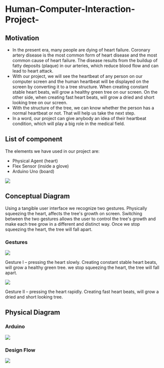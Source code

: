 # Human-Computer-Interaction-Project-

## Motivation
<ul>
  <li>In the present era, many people are dying of heart failure. Coronary artery disease is the most common form of heart disease and the most common cause of heart failure.
  The disease results from the buildup of fatty deposits (plaque) in our arteries, which reduce blood flow and can lead to heart attack. 
  </li>
  <li>With our project, we will see the heartbeat of any person on our computer screen and the human heartbeat will be displayed on the screen by converting it to a tree 
  structure. When creating constant stable heart beats, will grow a healthy green tree on our screen. On the other side, when creating fast heart beats, will grow a dried and 
  short looking tree on our screen.
  </li>
  <li>With the structure of the tree, we can know whether the person has a normal heartbeat or not. That will help us take the next step.</li>
  <li>In a word, our project can give anybody an idea of their heartbeat condition, which will play a big role in the medical field.</li>
</ul>

## List of component
<p>The elements we have used in our project are:</p>
<ul>
  <li>Physical Agent (heart)</li>
  <li>Flex Sensor (inside a glove)</li>
  <li>Arduino Uno (board)</li>
</ul>
<img src="listofcom.PNG">

## Conceptual Diagram
<p>Using a tangible user interface we recognize two gestures.  Physically squeezing the heart, affects the tree's growth on screen.  Switching between the two gestures allows 
the user to control the tree's growth and make each tree grow in a different and distinct way.  Once we stop squeezing the heart, the tree will fall apart.</p>

### Gestures
<img src="gesture1.PNG">
<p>Gesture I – pressing the heart slowly. Creating constant stable heart beats, will grow a healthy green tree. we stop squeezing the heart, the tree  will fall apart.</p>
<img src="gesture2.PNG">
<p>Gesture II – pressing the heart rapidly. Creating fast heart beats, will grow a dried and short looking tree.</p>

## Physical Diagram
### Arduino
<img src="arduino.PNG">

### Design Flow
<img src="phy1.PNG">
